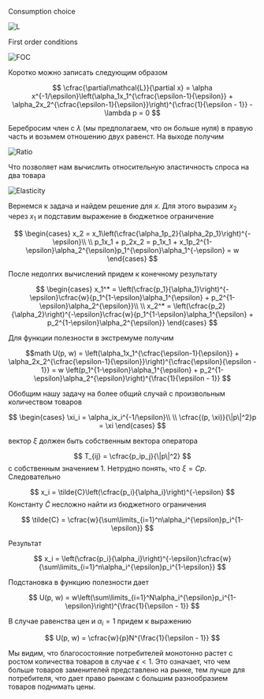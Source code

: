 Consumption choice

![L](https://latex.codecogs.com/svg.latex?\mathcal{L}=\left(\alpha_1x_1^{\tfrac{\epsilon-1}{\epsilon}}+\alpha_2x_2^{\tfrac{\epsilon-1}{\epsilon}}\right)^{\tfrac{\epsilon}{\epsilon-1}}+\lambda(w-px))

First order conditions 

![FOC](https://latex.codecogs.com/svg.latex?\begin{cases}\tfrac{\partial\mathcal{L}}{\partial%20x_1}=\alpha_1x_1^{-1/\epsilon}\left(\alpha_1x_1^{\tfrac{\epsilon-1}{\epsilon}}+\alpha_2x_2^{\tfrac{\epsilon-1}{\epsilon}}\right)^{\tfrac{1}{\epsilon-1}}-\lambda%20p_1=0\\\\\tfrac{\partial\mathcal{L}}{\partial%20x_2}=\alpha_2x_2^{-1/\epsilon}\left(\alpha_1x_1^{\tfrac{\epsilon-1}{\epsilon}}+\alpha_2x_2^{\tfrac{\epsilon-1}{\epsilon}}\right)^{\tfrac{1}{\epsilon-1}}-\lambda%20p_2=0\end{cases})

Коротко можно записать следующим образом

$$
 \cfrac{\partial\mathcal{L}}{\partial x} = \alpha x^{-1/\epsilon}\left(\alpha_1x_1^{\cfrac{\epsilon-1}{\epsilon}} + \alpha_2x_2^{\cfrac{\epsilon-1}{\epsilon}}\right)^{\cfrac{1}{\epsilon - 1}} - \lambda p = 0
$$

Беребросим член с $\lambda$ (мы предполагаем, что он больше нуля) в правую часть и возьмем отношению двух равенст. На выходе получим

![Ratio](https://latex.codecogs.com/svg.latex?\tfrac{\alpha_1x_1^{-1/\epsilon}}{\alpha_2x_2^{-1/\epsilon}}=\tfrac{p_1}{p_2})

Что позволяет нам вычислить относительную эластичность спроса на два товара

![Elasticity](https://latex.codecogs.com/svg.latex?\ln\!\left(\tfrac{x_1}{x_2}\right)=-\epsilon\left(\ln\!\left(\tfrac{\alpha_2}{\alpha_1}\right)+\ln\!\left(\tfrac{p_1}{p_2}\right)\right))

Вернемся к задача и найдем решение для $x$. Для этого выразим $x_2$ через $x_1$ и подставим выражение в бюджетное ограничение

$$
 \begin{cases}
 x_2 = x_1\left(\cfrac{\alpha_1p_2}{\alpha_2p_1}\right)^{-\epsilon}\\
 \\
 p_1x_1 + p_2x_2 = p_1x_1 + x_1p_2^{1-\epsilon}\alpha_2^{\epsilon}p_1^{\epsilon}\alpha_1^{-\epsilon} = w
 \end{cases} 
$$

После недолгих вычислений придем к конечному результату

$$
 \begin{cases}
 x_1^* = \left(\cfrac{p_1}{\alpha_1}\right)^{-\epsilon}\cfrac{w}{p_1^{1-\epsilon}\alpha_1^{\epsilon} + p_2^{1-\epsilon}\alpha_2^{\epsilon}}\\
 \\
 x_2^* = \left(\cfrac{p_2}{\alpha_2}\right)^{-\epsilon}\cfrac{w}{p_1^{1-\epsilon}\alpha_1^{\epsilon} + p_2^{1-\epsilon}\alpha_2^{\epsilon}}
 \end{cases}
$$

Для функции полезности в экстремуме получим

$$math
 U(p, w) = \left(\alpha_1x_1^{\cfrac{\epsilon-1}{\epsilon}} + \alpha_2x_2^{\cfrac{\epsilon-1}{\epsilon}}\right)^{\cfrac{\epsilon}{\epsilon - 1}} = w \left(p_1^{1-\epsilon}\alpha_1^{\epsilon} + p_2^{1-\epsilon}\alpha_2^{\epsilon}\right)^{\frac{1}{\epsilon - 1}}
$$

Обобщим нашу задачу на более общий случай с произвольным количеством товаров

$$
 \begin{cases}
  \xi_i = \alpha_ix_i^{-1/\epsilon}\\
  \\
  \cfrac{(p, \xi)}{\|p\|^2}p = \xi
 \end{cases}
$$

вектор $\xi$ должен быть собственным вектора оператора

$$
 T_{ij} = \cfrac{p_ip_j}{\|p\|^2}
$$
с собственным значением 1. Нетрудно понять, что $\xi = Cp$. Следовательно

$$
 x_i = \tilde{C}\left(\cfrac{p_i}{\alpha_i}\right)^{-\epsilon}
$$
Константу $\tilde{C}$ несложно найти из бюджетного ограничения

$$
 \tilde{C} = \cfrac{w}{\sum\limits_{i=1}^n\alpha_i^{\epsilon}p_i^{1-\epsilon}}
$$

Результат

$$
 x_i = \left(\cfrac{p_i}{\alpha_i}\right)^{-\epsilon}\cfrac{w}{\sum\limits_{i=1}^n\alpha_i^{\epsilon}p_i^{1-\epsilon}}
$$

Подстановка в функцию полезности дает

$$
 U(p, w) = w\left(\sum\limits_{i=1}^N\alpha_i^{\epsilon}p_i^{1-\epsilon}\right)^{\frac{1}{\epsilon - 1}}
$$

В случае равенства цен и $\alpha_i = 1$ придем к выражению

$$
 U(p, w) = \cfrac{w}{p}N^{\frac{1}{\epsilon - 1}}
$$

Мы видим, что благосостояние потребителей монотонно растет с ростом количества товаров в случае $\epsilon < 1$. Это означает, что чем больше товаров заменителей представлено на рынке, тем лучше для потребителя, что дает право рынкам с большим разнообразием товаров поднимать цены. 